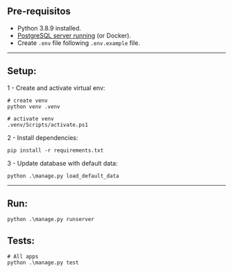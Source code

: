 ## Pre-requisitos
* Python 3.8.9 installed.
* [PostgreSQL server running](https://www.postgresql.org/download/) (or Docker).
* Create ```.env``` file following ```.env.example``` file.

---

## Setup:
1 - Create and activate virtual env:
```shell
# create venv
python venv .venv

# activate venv
.venv/Scripts/activate.ps1
```

2 - Install dependencies:
```shell
pip install -r requirements.txt
```

3 - Update database with default data:
```shell
python .\manage.py load_default_data
```

---

## Run:
```shell
python .\manage.py runserver
```

## Tests:
```shell
# All apps
python .\manage.py test
```
